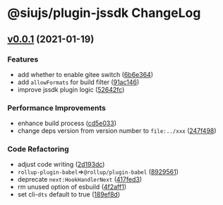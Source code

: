 # @siujs/plugin-jssdk ChangeLog

## [v0.0.1](https://github.com/siujs/plugins/compare/74492aaef296c7620003487cc3ec0d7693a6adde...v0.0.1) (2021-01-19)

### Features

- add whether to enable gitee switch ([6b6e364](https://github.com/siujs/plugins/commit/6b6e3642db67f71fb6f92b0e78b6cc5a9ca42bd2))
- add `allowFormats` for build filter ([91ac146](https://github.com/siujs/plugins/commit/91ac146c01655f5e78404a78235da73895c20f57))
- improve jssdk plugin logic ([52642fc](https://github.com/siujs/plugins/commit/52642fcc3d640d2d225505ca2bf407c9e2da2c1e))

### Performance Improvements

- enhance build process ([cd5e033](https://github.com/siujs/plugins/commit/cd5e033cec84512536e6e5641e19a68a1087d777))
- change deps version from version number to `file:../xxx` ([247f498](https://github.com/siujs/plugins/commit/247f4981e61264d92187b42f9ba270194ed34c2c))

### Code Refactoring

- adjust code writing ([2d193dc](https://github.com/siujs/plugins/commit/2d193dc43b149e5fda0157f77bc37012c24cd8ee))
- `rollup-plugin-babel`=>`@rollup/plugin-babel` ([8929561](https://github.com/siujs/plugins/commit/8929561b1186cddaf66d736184fdc96d5f8cc58b))
- deprecate `next:HookHandlerNext` ([417fed3](https://github.com/siujs/plugins/commit/417fed38fada948103febbdb41474f831b005827))
- rm unused option of esbuild ([4f2aff1](https://github.com/siujs/plugins/commit/4f2aff14e6d2cbff68765401e27da287dabb80b5))
- set cli-`dts` default to true ([189ef8d](https://github.com/siujs/plugins/commit/189ef8d7a45e697840c39a86bdb9ce94ec97192f))